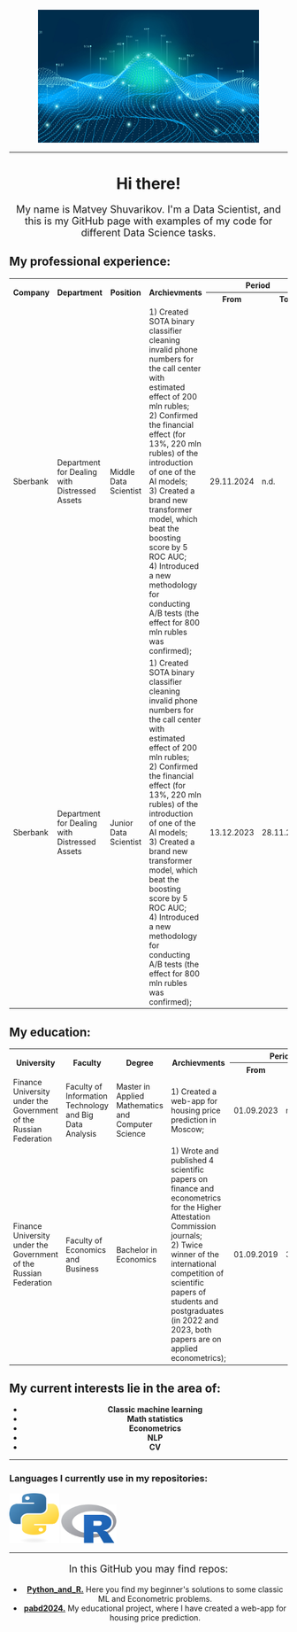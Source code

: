 <p></p>
<div id="header" align="center">
<img src="https://github.com/MathewShuvarikov/MathewShuvarikov/blob/main/data-science-new-banner.jpg" width="400" height="240"/>
</div>
<p></p>
<hr/>
<h1 style="text-align: center">Hi there!</h1>
<p style="font-size: 18px; text-align: center">My name is Matvey Shuvarikov. I'm a Data Scientist, and this is my GitHub page with examples of my code for different Data Science tasks.</a> 
<h2>My professional experience:</h2>
<table>
<tr>
  <th rowspan="2">Company</th>
  <th rowspan="2">Department</th>
  <th rowspan="2">Position</th>
  <th rowspan="2">Archievments</th>
  <th colspan="2">Period</th>
</tr> 
<tr> 
 <th>From</th>
 <th>To</th>
</tr> 
<tr>
  <td>Sberbank</td>
  <td>Department for Dealing with Distressed Assets</td>
  <td>Middle Data Scientist</td>
  <td>1) Created SOTA binary classifier cleaning invalid phone numbers for the call center with estimated effect of 200 mln rubles;<br>
2) Confirmed the financial effect (for 13%, 220 mln rubles) of the introduction of one of the AI models;<br>
3) Created a brand new transformer model, which beat the boosting score by 5 ROC AUC;<br>
4) Introduced a new methodology for conducting A/B tests (the effect for 800 mln rubles was confirmed);</td>
  <td>29.11.2024</td>
  <td>n.d.</td>
</tr>
<tr>
  <td>Sberbank</td>
  <td>Department for Dealing with Distressed Assets</td>
  <td>Junior Data Scientist</td>
  <td>1) Created SOTA binary classifier cleaning invalid phone numbers for the call center with estimated effect of 200 mln rubles;<br>
2) Confirmed the financial effect (for 13%, 220 mln rubles) of the introduction of one of the AI models;<br>
3) Created a brand new transformer model, which beat the boosting score by 5 ROC AUC;<br>
4) Introduced a new methodology for conducting A/B tests (the effect for 800 mln rubles was confirmed);</td>
  <td>13.12.2023</td>
  <td>28.11.2024</td>
</tr>
</table>
<h2>My education:</h2>
<table>
<tr>
  <th rowspan="2">University</th>
  <th rowspan="2">Faculty</th>
  <th rowspan="2">Degree</th>
  <th rowspan="2">Archievments</th>
  <th colspan="2">Period</th>
</tr> 
<tr> 
 <th>From</th>
 <th>To</th>
</tr> 
<tr>
  <td>Finance University under the Government of the Russian Federation</td>
  <td>Faculty of Information Technology and Big Data Analysis</td>
  <td>Master in Applied Mathematics and Computer Science</td>
  <td> 1) Created a web-app for housing price prediction in Moscow; <br></td>
  <td>01.09.2023</td>
  <td>n.d.</td>
</tr> 
<tr>
  <td>Finance University under the Government of the Russian Federation</td>
  <td>Faculty of Economics and Business</td>
  <td>Bachelor in Economics</td>
  <td>1) Wrote and published 4 scientific papers on finance and econometrics for the Higher Attestation Commission journals;<br>
2) Twice winner of the international competition of scientific papers of students and postgraduates (in 2022 and 2023, both papers are on applied econometrics); <br></td>
  <td>01.09.2019</td>
  <td>31.08.2023</td>
</tr> 
</table>
</ul>
<h2>My current interests lie in the area of:</h2>
<ul style="list-style-type: disc; text-align: center;">
    <li><strong> Classic machine learning</a></strong>
    <li><strong>Math statistics</a></strong>
    <li><strong>Econometrics</a></strong>
    <li><strong>NLP</a></strong>
    <li><strong>CV</a></strong>
</ul>
</p>
<hr/>
<h3>Languages I currently use in my repositories:</h3>
<div class="image-container">
    <img src="https://github.com/MathewShuvarikov/MathewShuvarikov/blob/main/python-logo-only.png" width="90" height="90"/>
    <img src="https://github.com/MathewShuvarikov/MathewShuvarikov/blob/main/R_symbol.png" width="100" height="70"/>
</div>
<hr/>
<p style="font-size: 18px; text-align: center">In this GitHub you may find repos:</p>
<ul style="list-style-type: disc; text-align: center;">
    <li><strong><a href="https://github.com/MathewShuvarikov/Python_and_R">Python_and_R.</a></strong> Here you find my beginner's solutions to some classic ML and Econometric problems.</li>
    <li><strong><a href="https://github.com/MathewShuvarikov/pabd24">pabd2024.</a></strong> My educational project, where I have created a web-app for housing price prediction.</li>
</ul>
